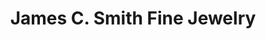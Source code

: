 ---
title: "James C. Smith Fine Jewelry"
url: /traverse-city/james-c-smith-fine-jewelry/
shop: Schmuck
---